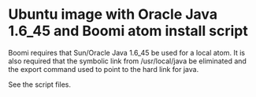 Ubuntu image with Oracle Java 1.6_45 and Boomi atom install script
===================================================================
Boomi requires that Sun/Oracle Java 1.6_45 be used for a local atom. It is also required that the symbolic link from /usr/local/java be eliminated and the export command used to point to the hard link for java. 

See the script files. 

